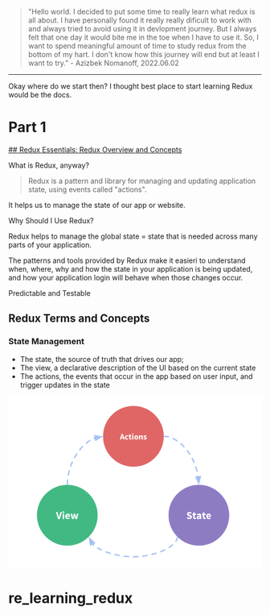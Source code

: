 > "Hello world. I decided to put some time to really learn what redux is all about. I have personally found it really really dificult to work with and always tried to avoid using it in devlopment journey. But I always felt that one day it would bite me in the toe when I have to use it. So, I want to spend meaningful amount of time to study redux from the bottom of my hart. I don't know how this journey will end but at least I want to try." - Azizbek Nomanoff, 2022.06.02

---

Okay where do we start then? I thought best place to start learning Redux would be the docs.

# Part 1

[## Redux Essentials: Redux Overview and Concepts](https://redux.js.org/tutorials/essentials/part-1-overview-concepts)

What is Redux, anyway?

> Redux is a pattern and library for managing and updating application state, using events called "actions".

It helps us to manage the state of our app or website.

Why Should I Use Redux?

Redux helps to manage the global state = state that is needed across many parts of your application.

The patterns and tools provided by Redux make it easieri to understand when, where, why and how the state in your application is being updated, and how your application login will behave when those changes occur.

Predictable and Testable

## Redux Terms and Concepts

### State Management

- The state, the source of truth that drives our app;
- The view, a declarative description of the UI based on the current state
- The actions, the events that occur in the app based on user input, and trigger updates in the state

![One-way data flow: ](./assets/redux_state.png)
# re_learning_redux
